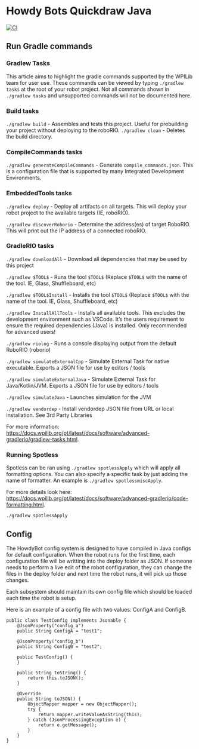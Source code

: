 # Howdy Bots Quickdraw Java

[![CI](https://github.com/frc6377/2021_quickdraw/actions/workflows/main.yml/badge.svg)](https://github.com/frc6377/2021_quickdraw/actions/workflows/main.yml)

## Run Gradle commands

### Gradlew Tasks
This article aims to highlight the gradle commands supported by the WPILib team for user use. These commands can be viewed by typing `./gradlew tasks` at the root of your robot project. Not all commands shown in `./gradlew tasks` and unsupported commands will not be documented here.

### Build tasks
`./gradlew build` - Assembles and tests this project. Useful for prebuilding your project without deploying to the roboRIO. `./gradlew clean` - Deletes the build directory.

### CompileCommands tasks
`./gradlew generateCompileCommands` - Generate `compile_commands.json`. This is a configuration file that is supported by many Integrated Development Environments.

### EmbeddedTools tasks
`./gradlew deploy` - Deploy all artifacts on all targets. This will deploy your robot project to the available targets (IE, roboRIO).

`./gradlew discoverRoborio` - Determine the address(es) of target RoboRIO. This will print out the IP address of a connected roboRIO.

### GradleRIO tasks
`./gradlew downloadAll` - Download all dependencies that may be used by this project

`./gradlew $TOOL$` - Runs the tool `$TOOL$` (Replace `$TOOL$` with the name of the tool. IE, Glass, Shuffleboard, etc)

`./gradlew $TOOL$Install` - Installs the tool `$TOOL$` (Replace `$TOOL$` with the name of the tool. IE, Glass, Shuffleboard, etc)

`./gradlew InstallAllTools` - Installs all available tools. This excludes the development environment such as VSCode. It’s the users requirement to ensure the required dependencies (Java) is installed. Only recommended for advanced users!

`./gradlew riolog` - Runs a console displaying output from the default RoboRIO (roborio)

`./gradlew simulateExternalCpp` - Simulate External Task for native executable. Exports a JSON file for use by editors / tools

`./gradlew simulateExternalJava` - Simulate External Task for Java/Kotlin/JVM. Exports a JSON file for use by editors / tools

`./gradlew simulateJava` - Launches simulation for the JVM

`./gradlew vendordep` - Install vendordep JSON file from URL or local installation. See 3rd Party Libraries

For more information: https://docs.wpilib.org/pt/latest/docs/software/advanced-gradlerio/gradlew-tasks.html.

### Running Spotless
Spotless can be ran using `./gradlew spotlessApply` which will apply all formatting options. You can also specify a specific task by just adding the name of formatter. An example is `./gradlew spotlessmiscApply`.

For more details look here: https://docs.wpilib.org/pt/latest/docs/software/advanced-gradlerio/code-formatting.html.

```
./gradlew spotlessApply
```

## Config

The HowdyBot config system is designed to have compiled in Java configs for default configuration. When the robot runs
for the first time, each configuration file will be writting into the deploy folder as JSON. If someone needs to perform
a live edit of the robot configuration, they can change the files in the deploy folder and next time the robot runs, it
will pick up those changes.

Each subsystem should maintain its own config file which should be loaded each time the robot is setup.

Here is an example of a config file with two values: ConfigA and ConfigB.

```
public class TestConfig implements Jsonable {
    @JsonProperty("config_a")
    public String ConfigA = "test1";

    @JsonProperty("config_b")
    public String ConfigB = "test2";

    public TestConfig() {
    }

    public String toString() {
        return this.toJSON();
    }

    @Override
    public String toJSON() {
        ObjectMapper mapper = new ObjectMapper();
        try {
            return mapper.writeValueAsString(this);
        } catch (JsonProcessingException e) {
            return e.getMessage();
        }
    }
}
```
